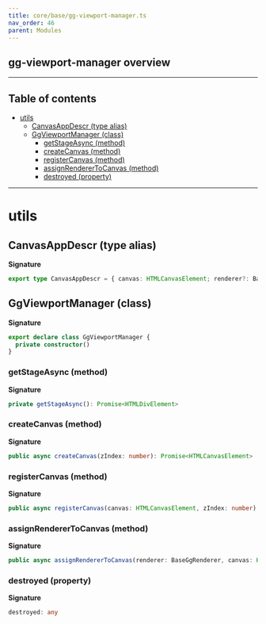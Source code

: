 ```yaml
---
title: core/base/gg-viewport-manager.ts
nav_order: 46
parent: Modules
---
```


## gg-viewport-manager overview

---

<h2 class="text-delta">Table of contents</h2>

- [utils](#utils)
  - [CanvasAppDescr (type alias)](#canvasappdescr-type-alias)
  - [GgViewportManager (class)](#ggviewportmanager-class)
    - [getStageAsync (method)](#getstageasync-method)
    - [createCanvas (method)](#createcanvas-method)
    - [registerCanvas (method)](#registercanvas-method)
    - [assignRendererToCanvas (method)](#assignrenderertocanvas-method)
    - [destroyed (property)](#destroyed-property)

---

# utils

## CanvasAppDescr (type alias)

**Signature**

```ts
export type CanvasAppDescr = { canvas: HTMLCanvasElement; renderer?: BaseGgRenderer }
```

## GgViewportManager (class)

**Signature**

```ts
export declare class GgViewportManager {
  private constructor()
}
```

### getStageAsync (method)

**Signature**

```ts
private getStageAsync(): Promise<HTMLDivElement>
```

### createCanvas (method)

**Signature**

```ts
public async createCanvas(zIndex: number): Promise<HTMLCanvasElement>
```

### registerCanvas (method)

**Signature**

```ts
public async registerCanvas(canvas: HTMLCanvasElement, zIndex: number): Promise<void>
```

### assignRendererToCanvas (method)

**Signature**

```ts
public async assignRendererToCanvas(renderer: BaseGgRenderer, canvas: HTMLCanvasElement): Promise<void>
```

### destroyed (property)

**Signature**

```ts
destroyed: any
```
